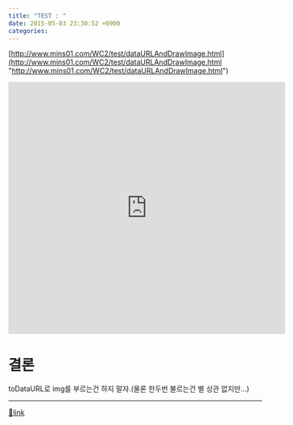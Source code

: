 ```yaml
---
title: "TEST : "
date: 2015-05-03 23:30:52 +0900
categories: 
---
```

  

[http://www.mins01.com/WC2/test/dataURLAndDrawImage.html](http://www.mins01.com/WC2/test/dataURLAndDrawImage.html "http://www.mins01.com/WC2/test/dataURLAndDrawImage.html")  
<iframe frameborder="0" height="500" src="http://www.mins01.com/WC2/test/dataURLAndDrawImage.html" style="border-width: 0px;" width="550"></iframe>  
  
  


# 결론

toDataURL로 img를 부르는건 하지 말자.(물론 한두번 불르는건 별 상관 없지만...)



  ***
[🔗link](http://www.mins01.com/mh/tech/read/945)